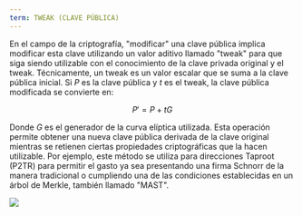 ```yaml
---
term: TWEAK (CLAVE PÚBLICA)
---
```


En el campo de la criptografía, "modificar" una clave pública implica modificar esta clave utilizando un valor aditivo llamado "tweak" para que siga siendo utilizable con el conocimiento de la clave privada original y el tweak. Técnicamente, un tweak es un valor escalar que se suma a la clave pública inicial. Si $P$ es la clave pública y $t$ es el tweak, la clave pública modificada se convierte en:

$$
P' = P + tG
$$

Donde $G$ es el generador de la curva elíptica utilizada. Esta operación permite obtener una nueva clave pública derivada de la clave original mientras se retienen ciertas propiedades criptográficas que la hacen utilizable. Por ejemplo, este método se utiliza para direcciones Taproot (P2TR) para permitir el gasto ya sea presentando una firma Schnorr de la manera tradicional o cumpliendo una de las condiciones establecidas en un árbol de Merkle, también llamado "MAST".

![](../../dictionnaire/assets/26.png)
